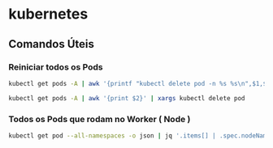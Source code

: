 # kubernetes

## Comandos Úteis

### Reiniciar todos os Pods

```bash
kubectl get pods -A | awk '{printf "kubectl delete pod -n %s %s\n",$1,$2}' | sh
```

```bash
kubectl get pods -A | awk '{print $2}' | xargs kubectl delete pod 
```

### Todos os Pods que rodam no Worker ( Node )
```bash
kubectl get pod --all-namespaces -o json | jq '.items[] | .spec.nodeName + " " + .metadata.name'  grep ip-10-100-100-100.sa-east-1.compute.internal
```
